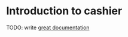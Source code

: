 # Introduction to cashier

TODO: write [great documentation](http://jacobian.org/writing/what-to-write/)
